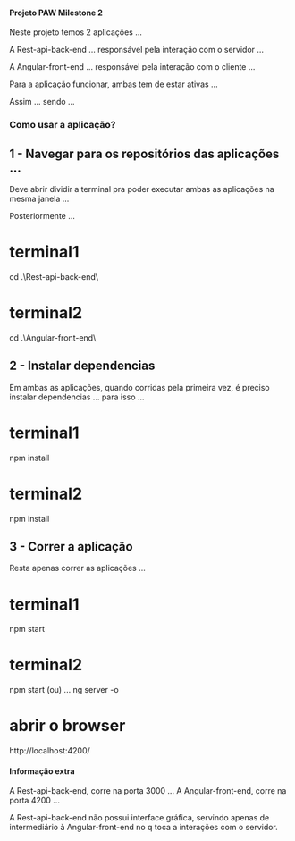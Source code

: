 #### Projeto PAW Milestone 2

Neste projeto temos 2 aplicações ...

A Rest-api-back-end ... responsável pela interação com o servidor ...

A Angular-front-end ... responsável pela interação com o cliente ...

Para a aplicação funcionar, ambas tem de estar ativas ...

Assim ... sendo ...

### Como usar a aplicação?

## 1 - Navegar para os repositórios das aplicações ...

Deve abrir dividir a terminal pra poder executar ambas as aplicações na mesma janela ...

Posteriormente ...

# terminal1
cd .\Rest-api-back-end\

# terminal2
cd .\Angular-front-end\ 


## 2 - Instalar dependencias

Em ambas as aplicações, quando corridas pela primeira vez, é preciso instalar dependencias ... para isso ... 

# terminal1
npm install

# terminal2
npm install


## 3 - Correr a aplicação

Resta apenas correr as aplicações ...

# terminal1
npm start

# terminal2
npm start
(ou) ... ng server -o

# abrir o browser
http://localhost:4200/


#### Informação extra
A Rest-api-back-end, corre na porta 3000 ...
A Angular-front-end, corre na porta 4200 ...

A Rest-api-back-end não possui interface gráfica, servindo apenas de intermediário à Angular-front-end no q toca a interações com o servidor.